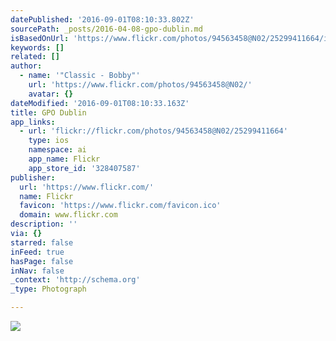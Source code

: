 ```yaml
---
datePublished: '2016-09-01T08:10:33.802Z'
sourcePath: _posts/2016-04-08-gpo-dublin.md
isBasedOnUrl: 'https://www.flickr.com/photos/94563458@N02/25299411664/in/dateposted/'
keywords: []
related: []
author:
  - name: '"Classic - Bobby"'
    url: 'https://www.flickr.com/photos/94563458@N02/'
    avatar: {}
dateModified: '2016-09-01T08:10:33.163Z'
title: GPO Dublin
app_links:
  - url: 'flickr://flickr.com/photos/94563458@N02/25299411664'
    type: ios
    namespace: ai
    app_name: Flickr
    app_store_id: '328407587'
publisher:
  url: 'https://www.flickr.com/'
  name: Flickr
  favicon: 'https://www.flickr.com/favicon.ico'
  domain: www.flickr.com
description: ''
via: {}
starred: false
inFeed: true
hasPage: false
inNav: false
_context: 'http://schema.org'
_type: Photograph

---
```

![](https://s3-us-west-2.amazonaws.com/the-grid-img/p/020ac27f2ed1e6f9eb21156d0f0fb93c831305d3.jpg)